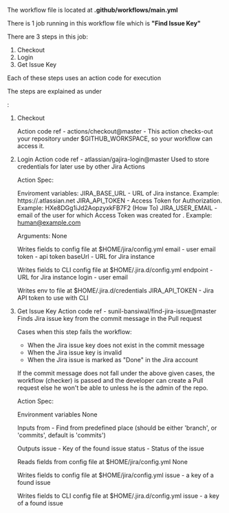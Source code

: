<p>The workflow file is located at <strong>.github/workflows/main.yml</strong></p>

<p>There is 1 job running in this workflow file which is <strong>"Find Issue Key"</strong></p>

<p>There are 3 steps in this job:</p>
<ol>
   <li>Checkout</li>
   <li>Login</li>
   <li>Get Issue Key</li>
</ol>

<p>Each of these steps uses an action code for execution</p>

<p>The steps are explained as under</p>:
<ol>
   <li><p>Checkout</p>
   <p>Action code ref - actions/checkout@master
      -
   This action checks-out your repository under $GITHUB_WORKSPACE, so your workflow can access it.
   </p>
   </li>   
</ol>   
   
2) Login
   Action code ref - atlassian/gajira-login@master
   Used to store credentials for later use by other Jira Actions

   Action Spec:
   
   Enviroment variables:
   JIRA_BASE_URL - URL of Jira instance. Example: https://<yourdomain>.atlassian.net
   JIRA_API_TOKEN - Access Token for Authorization. Example: HXe8DGg1iJd2AopzyxkFB7F2 (How To)
   JIRA_USER_EMAIL - email of the user for which Access Token was created for . Example: human@example.com

   Arguments:
   None

   Writes fields to config file at $HOME/jira/config.yml
   email - user email
   token - api token
   baseUrl - URL for Jira instance

   Writes fields to CLI config file at $HOME/.jira.d/config.yml
   endpoint - URL for Jira instance
   login - user email

   Writes env to file at $HOME/.jira.d/credentials
   JIRA_API_TOKEN - Jira API token to use with CLI
  
3) Get Issue Key
   Action code ref - sunil-bansiwal/find-jira-issue@master
   Finds Jira issue key from the commit message in the Pull request
   
   Cases when this step fails the workflow:
   - When the Jira issue key does not exist in the commit message
   - When the Jira issue key is invalid
   - When the Jira issue is marked as "Done" in the Jira account
   
   If the commit message does not fall under the above given cases, the workflow (checker) is passed and the developer can        create a Pull request else he won't be able to unless he is the admin of the repo.
   
   Action Spec:
   
   Environment variables
   None
   
   Inputs
   from - Find from predefined place (should be either 'branch', or 'commits', default is 'commits')

   Outputs
   issue - Key of the found issue
   status - Status of the issue
   
   Reads fields from config file at $HOME/jira/config.yml
   None

   Writes fields to config file at $HOME/jira/config.yml
   issue - a key of a found issue
   
   Writes fields to CLI config file at $HOME/.jira.d/config.yml
   issue - a key of a found issue
  
